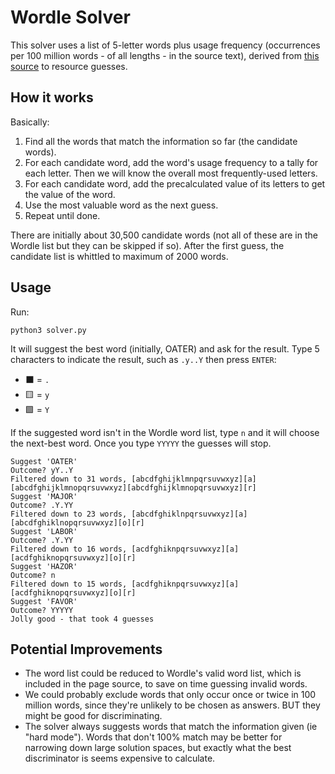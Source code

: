 # Wordle Solver

This solver uses a list of 5-letter words plus usage frequency (occurrences per 100 million words - of all lengths - in the source text), derived from [this source](http://www.kilgarriff.co.uk/bnc-readme.html) to resource guesses.

## How it works

Basically:

1. Find all the words that match the information so far (the candidate words).
2. For each candidate word, add the word's usage frequency to a tally for each letter. Then we will know the overall most frequently-used letters.
3. For each candidate word, add the precalculated value of its letters to get the value of the word.
4. Use the most valuable word as the next guess.
5. Repeat until done.

There are initially about 30,500 candidate words (not all of these are in the Wordle list but they can be skipped if so). After the first guess, the candidate list is whittled to maximum of 2000 words.

## Usage

Run:
```{bash}
python3 solver.py
```

It will suggest the best word (initially, OATER) and ask for the result. Type 5 characters to indicate the result, such as `.y..Y` then press `ENTER`:

* ⬛ = `.`
* 🟨 = `y`
* 🟩 = `Y`

If the suggested word isn't in the Wordle word list, type `n` and it will choose the next-best word. Once you type `YYYYY` the guesses will stop.

```
Suggest 'OATER'
Outcome? yY..Y
Filtered down to 31 words, [abcdfghijklmnpqrsuvwxyz][a][abcdfghijklmnopqrsuvwxyz][abcdfghijklmnopqrsuvwxyz][r]
Suggest 'MAJOR'
Outcome? .Y.YY
Filtered down to 23 words, [abcdfghiklnpqrsuvwxyz][a][abcdfghiklnopqrsuvwxyz][o][r]
Suggest 'LABOR'
Outcome? .Y.YY
Filtered down to 16 words, [acdfghiknpqrsuvwxyz][a][acdfghiknopqrsuvwxyz][o][r]
Suggest 'HAZOR'
Outcome? n
Filtered down to 15 words, [acdfghiknpqrsuvwxyz][a][acdfghiknopqrsuvwxyz][o][r]
Suggest 'FAVOR'
Outcome? YYYYY
Jolly good - that took 4 guesses
```

## Potential Improvements

* The word list could be reduced to Wordle's valid word list, which is included in the page source, to save on time guessing invalid words.
* We could probably exclude words that only occur once or twice in 100 million words, since they're unlikely to be chosen as answers. BUT they might be good for discriminating.
* The solver always suggests words that match the information given (ie "hard mode"). Words that don't 100% match may be better for narrowing down large solution spaces, but exactly what the best discriminator is seems expensive to calculate.
